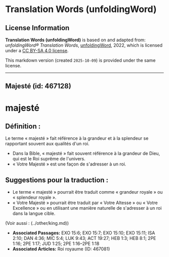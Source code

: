 # Translation Words (unfoldingWord)

## License Information

**Translation Words (unfoldingWord)** is based on and adapted from: _unfoldingWord® Translation Words_, [unfoldingWord](https://unfoldingword.org/utw), 2022, which is licensed under a [CC BY-SA 4.0 license](https://creativecommons.org/licenses/by-sa/4.0/legalcode.en).

This markdown version (created `2025-10-09`) is provided under the same license.



--------------------------------

## Majesté (id: 467128)

majesté
=======

Définition :
------------

Le terme « majesté » fait référence à la grandeur et à la splendeur se rapportant souvent aux qualités d'un roi.

* Dans la Bible, « majesté » fait souvent référence à la grandeur de Dieu, qui est le Roi suprême de l'univers.
* « Votre Majesté » est une façon de s'adresser à un roi.

Suggestions pour la traduction :
--------------------------------

* Le terme « majesté » pourrait être traduit comme « grandeur royale » ou « splendeur royale ».
* « Votre Majesté » pourrait être traduit par « Votre Altesse » ou « Votre Excellence » ou en utilisant une manière naturelle de s'adresser à un roi dans la langue cible.

(Voir aussi : (../other/king.md))

* **Associated Passages:** EXO 15:6; EXO 15:7; EXO 15:10; EXO 15:11; ISA 2:10; DAN 4:36; MIC 5:4; LUK 9:43; ACT 19:27; HEB 1:3; HEB 8:1; 2PE 1:16; 2PE 1:17; JUD 1:25; 2PE 1:16–2PE 1:18
* **Associated Articles:** Roi royaume (ID: 467081)

